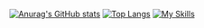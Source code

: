 [![Anurag's GitHub stats](https://github-readme-stats.vercel.app/api?username=LuizinDoTI&show_icons=true&theme=radical)](https://github.com/anuraghazra/github-readme-stats)
[![Top Langs](https://github-readme-stats.vercel.app/api/top-langs/?username=LuizinDoTI&layout=compact)](https://github.com/anuraghazra/github-readme-stats&theme=merko)
[![My Skills](https://skillicons.dev/icons?i=js,html,css,react,cs,py,postrgres,mysql)](https://skillicons.dev)
